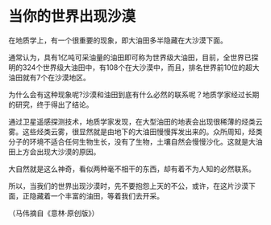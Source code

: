 # 当你的世界出现沙漠

在地质学上，有一个很重要的现象，即大油田多半隐藏在大沙漠下面。 

通常认为，具有1亿吨可采油量的油田即可称为世界级大油田，目前，全世界已探明的324个世界级大油田中，有108个在大沙漠中，而且，排名世界前10位的超大油田就有7个在沙漠地区。 

为什么会有这种现象呢?沙漠和油田到底有什么必然的联系呢？地质学家经过长期的研究，终于得出了结论。 

通过卫星遥感探测技术，地质学家发现，在大型油田的地表会出现很稀薄的烃类云雾。这些烃类云雾，很显然就是由地下的大油田慢慢挥发出来的。众所周知，烃类分子的环境不适合任何生物生长，没有了生物，土壤自然会慢慢沙化。这就是大油田上方会出现大沙漠的原因。 

大自然就是这么神奇，看似两种毫不相干的东西，却有着不为人知的必然联系。 

所以，当我们的世界出现沙漠时，先不要抱怨上天的不公，或许，在这片沙漠下面，正隐藏着一个丰富的油田，等着我们去开采。 

（马伟摘自《意林·原创版》）